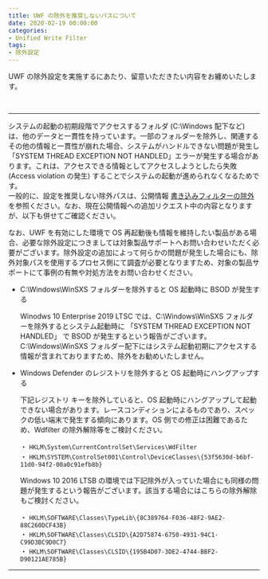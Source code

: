 ```yaml
---
title: UWF の除外を推奨しないパスについて
date: 2020-02-19 00:00:00
categories:
- Unified Write Filter
tags:
- 除外設定
---
```

UWF の除外設定を実施するにあたり、留意いただきたい内容をお纏めいたします。
<!-- more -->
<br>

***
システムの起動の初期段階でアクセスするフォルダ (C:\Windows 配下など) は、他のデータと一貫性を持っています。一部のフォルダーを除外し、関連するその他の情報と一貫性が崩れた場合、システムがハンドルできない問題が発生し「SYSTEM THREAD EXCEPTION NOT HANDLED」エラーが発生する場合があります。これは、アクセスできる情報としてアクセスしようとしたら失敗 (Access violation の発生) することでシステムの起動が進められなくなるためです。  
一般的に、設定を推奨しない除外パスは、公開情報 [書き込みフィルターの除外](https://docs.microsoft.com/ja-jp/windows-hardware/customize/enterprise/uwfexclusions) を参照ください。なお、現在公開情報への追加リクエスト中の内容となりますが、以下も併せてご確認ください。  

なお、UWF を有効にした環境で OS 再起動後も情報を維持したい製品がある場合、必要な除外設定につきましては対象製品サポートへお問い合わせいただく必要がございます。除外設定の追加によって何らかの問題が発生した場合にも、除外対象パスを使用するプロセス側にて調査が必要となりますため、対象の製品サポートにて事例の有無や対処方法をお問い合わせください。  

- C:\Windows\WinSXS フォルダーを除外すると OS 起動時に BSOD が発生する  

   Winodws 10 Enterprise 2019 LTSC では、C:\Windows\WinSXS フォルダーを除外するとシステム起動時に 「SYSTEM THREAD EXCEPTION NOT HANDLED」 で BSOD が発生するという報告がございます。C:\Windows\WinSXS フォルダー配下にはシステム起動初期にアクセスする情報が含まれておりますため、除外をお勧めいたしません。  

- Windows Defender のレジストリを除外すると OS 起動時にハングアップする  

   下記レジストリ キーを除外していると、OS 起動時にハングアップして起動できない場合があります。レースコンディションによるものであり、スペックの低い端末で発生する傾向にあります。OS 側での修正は困難であるため、Wdfilter の除外解除等をご検討ください。  

   ・ `HKLM\System\CurrentControlSet\Services\WdFilter`  
   ・ `HKLM\SYSTEM\ControlSet001\Control\DeviceClasses\{53f5630d-b6bf-11d0-94f2-00a0c91efb8b}`  

   Windows 10 2016 LTSB の環境では下記除外が入っていた場合にも同様の問題が発生するという報告がございます。該当する場合にはこちらの除外解除もご検討ください。  

   ・ `HKLM\SOFTWARE\Classes\TypeLib\{8C389764-F036-48F2-9AE2-88C260DCF43B}`  
   ・ `HKLM\SOFTWARE\Classes\CLSID\{A2D75874-6750-4931-94C1-C99D3BC9D0C7}`  
   ・ `HKLM\SOFTWARE\Classes\CLSID\{195B4D07-3DE2-4744-BBF2-D90121AE785B}`  

***

